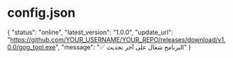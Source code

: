 # config.json
{   "status": "online",   "latest_version": "1.0.0",   "update_url": "https://github.com/YOUR_USERNAME/YOUR_REPO/releases/download/v1.0.0/gog_tool.exe",   "message": "✅ البرنامج شغال على آخر تحديث" }
